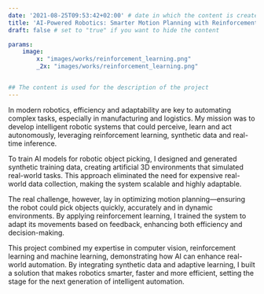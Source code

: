```yaml
---
date: '2021-08-25T09:53:42+02:00' # date in which the content is created - defaults to "today"
title: 'AI-Powered Robotics: Smarter Motion Planning with Reinforcement Learning'
draft: false # set to "true" if you want to hide the content

params:
    image:  
        x: "images/works/reinforcement_learning.png"
        _2x: "images/works/reinforcement_learning.png"


## The content is used for the description of the project
---
```


In modern robotics, efficiency and adaptability are key to automating complex tasks, especially in manufacturing and logistics. My mission was to develop intelligent robotic systems that could perceive, learn and act autonomously, leveraging reinforcement learning, synthetic data and real-time inference.

To train AI models for robotic object picking, I designed and generated synthetic training data, creating artificial 3D environments that simulated real-world tasks. This approach eliminated the need for expensive real-world data collection, making the system scalable and highly adaptable.

The real challenge, however, lay in optimizing motion planning—ensuring the robot could pick objects quickly, accurately and in dynamic environments. By applying reinforcement learning, I trained the system to adapt its movements based on feedback, enhancing both efficiency and decision-making.

This project combined my expertise in computer vision, reinforcement learning and machine learning, demonstrating how AI can enhance real-world automation. By integrating synthetic data and adaptive learning, I built a solution that makes robotics smarter, faster and more efficient, setting the stage for the next generation of intelligent automation.
